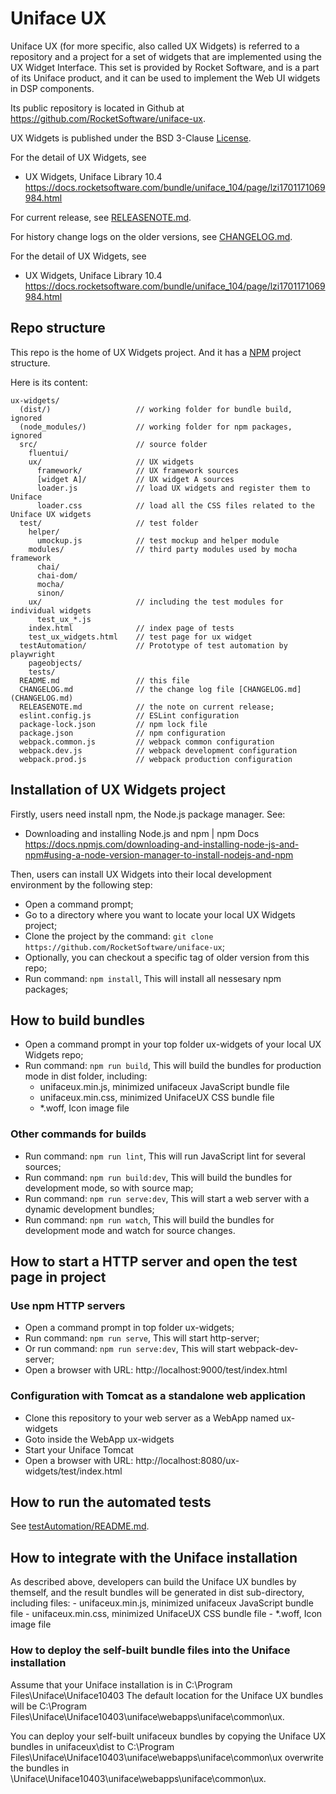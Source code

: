 # Uniface UX

Uniface UX (for more specific, also called UX Widgets) is referred to a repository and a project for a set of widgets that are implemented using the UX Widget Interface. This set is provided by Rocket Software, and is a part of its Uniface product, and it can be used to 
implement the Web UI widgets in DSP components.

Its public repository is located in Github at https://github.com/RocketSoftware/uniface-ux.

UX Widgets is published under the BSD 3-Clause [License](LICENSE).

For the detail of UX Widgets, see 
- UX Widgets,  Uniface Library 10.4
  https://docs.rocketsoftware.com/bundle/uniface_104/page/lzi1701171069984.html

For current release, see [RELEASENOTE.md](RELEASENOTE.md).

For history change logs on the older versions, see [CHANGELOG.md](CHANGELOG.md).

For the detail of UX Widgets, see 
- UX Widgets,  Uniface Library 10.4
  https://docs.rocketsoftware.com/bundle/uniface_104/page/lzi1701171069984.html

## Repo structure

This repo is the home of UX Widgets project. And it has a [NPM](https://www.npmjs.com/) project structure.

Here is its content:

```
ux-widgets/
  (dist/)                   // working folder for bundle build, ignored
  (node_modules/)           // working folder for npm packages, ignored
  src/                      // source folder
    fluentui/
    ux/                     // UX widgets
      framework/            // UX framework sources
      [widget A]/           // UX widget A sources
      loader.js             // load UX widgets and register them to Uniface
      loader.css            // load all the CSS files related to the Uniface UX widgets
  test/                     // test folder
    helper/
      umockup.js            // test mockup and helper module
    modules/                // third party modules used by mocha framework
      chai/
      chai-dom/
      mocha/
      sinon/
    ux/                     // including the test modules for individual widgets
      test_ux_*.js
    index.html              // index page of tests
    test_ux_widgets.html    // test page for ux widget
  testAutomation/           // Prototype of test automation by playwright
    pageobjects/
    tests/
  README.md                 // this file
  CHANGELOG.md              // the change log file [CHANGELOG.md](CHANGELOG.md)
  RELEASENOTE.md            // the note on current release;
  eslint.config.js          // ESLint configuration
  package-lock.json         // npm lock file
  package.json              // npm configuration
  webpack.common.js         // webpack common configuration
  webpack.dev.js            // webpack development configuration
  webpack.prod.js           // webpack production configuration
```

## Installation of UX Widgets project

Firstly, users need install npm, the Node.js package manager. See:
- Downloading and installing Node.js and npm | npm Docs
  https://docs.npmjs.com/downloading-and-installing-node-js-and-npm#using-a-node-version-manager-to-install-nodejs-and-npm

Then, users can install UX Widgets into their local development environment by the following step:
- Open a command prompt;
- Go to a directory where you want to locate your local UX Widgets project;
- Clone the project by the command: ```git clone https://github.com/RocketSoftware/uniface-ux```;
- Optionally, you can checkout a specific tag of older version from this repo;
- Run command: ```npm install```,
  This will install all nessesary npm packages;

## How to build bundles

- Open a command prompt in your top folder ux-widgets of your local UX Widgets repo;
- Run command: ```npm run build```,
  This will build the bundles for production mode in dist folder, including:
    - unifaceux.min.js, minimized unifaceux JavaScript bundle file
    - unifaceux.min.css, minimized UnifaceUX CSS bundle file
    - *.woff, Icon image file
  
### Other commands for builds
- Run command: ```npm run lint```,
  This will run JavaScript lint for several sources;
- Run command: ```npm run build:dev```,
  This will build the bundles for development mode, so with source map;
- Run command: ```npm run serve:dev```,
  This will start a web server with a dynamic development bundles;
- Run command: ```npm run watch```,
  This will build the bundles for development mode and watch for source changes.


## How to start a HTTP server and open the test page in project

### Use npm HTTP servers
- Open a command prompt in top folder ux-widgets;
- Run command: ```npm run serve```,
  This will start http-server;
- Or run command: ```npm run serve:dev```,
  This will start webpack-dev-server;
- Open a browser with URL: http://localhost:9000/test/index.html

### Configuration with Tomcat as a standalone web application

- Clone this repository to your web server as a WebApp named ux-widgets
- Goto inside the WebApp ux-widgets
- Start your Uniface Tomcat
- Open a browser with URL: http://localhost:8080/ux-widgets/test/index.html

## How to run the automated tests

See [testAutomation/README.md](testAutomation/README.md).


## How to integrate with the Uniface installation
As described above, developers can build the Uniface UX bundles by themself, and the result bundles will be generated in dist sub-directory, including files:
    - unifaceux.min.js, minimized unifaceux JavaScript bundle file
    - unifaceux.min.css, minimized UnifaceUX CSS bundle file
    - *.woff, Icon image file


### How to deploy the self-built bundle files into the Uniface installation
Assume that your Uniface installation is in C:\Program Files\Uniface\Uniface10403
The default location for the Uniface UX bundles will be C:\Program Files\Uniface\Uniface10403\uniface\webapps\uniface\common\ux.

You can deploy your self-built unifaceux bundles by copying the Uniface UX bundles in unifaceux\dist  to C:\Program Files\Uniface\Uniface10403\uniface\webapps\uniface\common\ux
overwrite the bundles in \Uniface\Uniface10403\uniface\webapps\uniface\common\ux.



